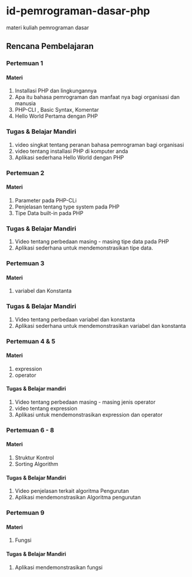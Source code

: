 # id-pemrograman-dasar-php
materi kuliah pemrograman dasar 

## Rencana Pembelajaran

### Pertemuan 1 

#### Materi 

1. Installasi PHP dan lingkungannya 
2. Apa itu bahasa pemrograman dan manfaat nya bagi organisasi dan manusia 
3. PHP-CLI , Basic Syntax, Komentar
4. Hello World Pertama dengan PHP 

### Tugas & Belajar Mandiri

1. video singkat tentang peranan bahasa pemrograman bagi organisasi 
2. video tentang installasi PHP di komputer anda 
3. Aplikasi sederhana Hello World dengan PHP 


### Pertemuan 2 

#### Materi

1. Parameter pada PHP-CLi 
2. Penjelasan tentang type system pada PHP
3. Tipe Data built-in pada PHP 

### Tugas & Belajar Mandiri

1. Video tentang perbedaan masing - masing tipe data pada PHP 
2. Aplikasi sederhana untuk mendemonstrasikan tipe data.

### Pertemuan 3 

#### Materi 

1. variabel dan Konstanta 

### Tugas & Belajar Mandiri

1. Video tentang perbedaan variabel dan konstanta 
2. Aplikasi sederhana untuk mendemonstrasikan variabel dan konstanta 


### Pertemuan 4 & 5 

#### Materi 

1. expression
2. operator 

#### Tugas & Belajar mandiri 

1. Video tentang perbedaan masing - masing jenis operator 
2. video tentang expression
3. Aplikasi untuk mendemonstrasikan expression dan operator 

### Pertemuan 6 - 8

#### Materi 

1. Struktur Kontrol 
2. Sorting Algorithm 

#### Tugas & Belajar Mandiri 

1. Video penjelasan terkait algoritma Pengurutan 
2. Aplikasi mendemonstrasikan Algoritma pengurutan 


### Pertemuan 9

#### Materi

1. Fungsi

#### Tugas & Belajar Mandiri

1. Aplikasi mendemonstrasikan fungsi 